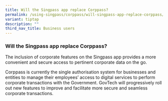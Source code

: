 ```yaml
---
title: Will the Singpass app replace Corppass?
permalink: /using-singpass/corppass/will-singpass-app-replace-corppass/
variant: tiptap
description: ""
third_nav_title: Business users
---
```

<h3>Will the Singpass app replace Corppass?</h3>
<p>The inclusion of corporate features on the Singpass app provides a more
convenient and secure access to pertinent corporate data on the go.&nbsp;</p>
<p>Corppass is currently the single authorisation system for businesses and
entities to manage their employees’ access to digital services to perform
corporate transactions with the Government. GovTech will progressively
roll out new features to improve and facilitate more secure and seamless
corporate transactions.</p>
